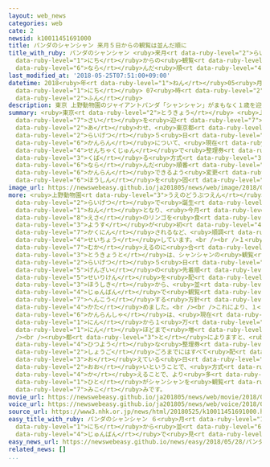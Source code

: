 ```yaml
---
layout: web_news
categories: web
cate: 2
newsid: k10011451691000
title: パンダのシャンシャン 来月５日からの観覧は並んだ順に
title_with_ruby: パンダのシャンシャン <ruby>来月<rt data-ruby-level="2">らいげつ</rt></ruby>５<ruby>日<rt
  data-ruby-level="1">にち</rt></ruby>からの<ruby>観覧<rt data-ruby-level="6">かんらん</rt></ruby>は<ruby>並<rt
  data-ruby-level="6">なら</rt></ruby>んだ<ruby>順<rt data-ruby-level="4">じゅん</rt></ruby>に
last_modified_at: '2018-05-25T07:51:00+09:00'
datetime: 2018<ruby>年<rt data-ruby-level="1">ねん</rt></ruby>05<ruby>月<rt data-ruby-level="1">がつ</rt></ruby>25<ruby>日<rt
  data-ruby-level="1">にち</rt></ruby> 07<ruby>時<rt data-ruby-level="2">じ</rt></ruby>51<ruby>分<rt
  data-ruby-level="2">ふん</rt></ruby>
description: 東京 上野動物園のジャイアントパンダ「シャンシャン」がまもなく１歳を迎えるのに合わせ、東京都は、来月５日からの観覧について、現在の先着順で整理券を配る方式から、並んだ順番で観覧できるよう変更する方針を固めました。
summary: <ruby>東京<rt data-ruby-level="2">とうきょう</rt></ruby> <ruby>上野動物園<rt data-ruby-level="3">うえのどうぶつえん</rt></ruby>のジャイアントパンダ「シャンシャン」がまもなく１<ruby>歳<rt
  data-ruby-level="7">さい</rt></ruby>を<ruby>迎<rt data-ruby-level="7">むか</rt></ruby>えるのに<ruby>合<rt
  data-ruby-level="2">あ</rt></ruby>わせ、<ruby>東京都<rt data-ruby-level="3">とうきょうと</rt></ruby>は、<ruby>来月<rt
  data-ruby-level="2">らいげつ</rt></ruby>５<ruby>日<rt data-ruby-level="1">にち</rt></ruby>からの<ruby>観覧<rt
  data-ruby-level="6">かんらん</rt></ruby>について、<ruby>現在<rt data-ruby-level="5">げんざい</rt></ruby>の<ruby>先着順<rt
  data-ruby-level="4">せんちゃくじゅん</rt></ruby>で<ruby>整理券<rt data-ruby-level="5">せいりけん</rt></ruby>を<ruby>配<rt
  data-ruby-level="3">くば</rt></ruby>る<ruby>方式<rt data-ruby-level="3">ほうしき</rt></ruby>から、<ruby>並<rt
  data-ruby-level="6">なら</rt></ruby>んだ<ruby>順番<rt data-ruby-level="4">じゅんばん</rt></ruby>で<ruby>観覧<rt
  data-ruby-level="6">かんらん</rt></ruby>できるよう<ruby>変更<rt data-ruby-level="7">へんこう</rt></ruby>する<ruby>方針<rt
  data-ruby-level="6">ほうしん</rt></ruby>を<ruby>固<rt data-ruby-level="4">かた</rt></ruby>めました。
image_url: https://newswebeasy.github.io/ja201805/news/web/image/2018/05/25/K10011451691_1805250756_1805250758_01_03.jpg
more: <ruby>上野動物園<rt data-ruby-level="3">うえのどうぶつえん</rt></ruby>で<ruby>誕生<rt data-ruby-level="6">たんじょう</rt></ruby>したメスのジャイアントパンダ、シャンシャンは、<ruby>来月<rt
  data-ruby-level="2">らいげつ</rt></ruby>で<ruby>誕生<rt data-ruby-level="6">たんじょう</rt></ruby>から１<ruby>年<rt
  data-ruby-level="1">ねん</rt></ruby>となり、<ruby>今月<rt data-ruby-level="2">こんげつ</rt></ruby>には<ruby>餌<rt
  data-ruby-level="8">えさ</rt></ruby>のリンゴを<ruby>食<rt data-ruby-level="2">た</rt></ruby>べる<ruby>様子<rt
  data-ruby-level="3">ようす</rt></ruby>が<ruby>初<rt data-ruby-level="4">はじ</rt></ruby>めて<ruby>確認<rt
  data-ruby-level="7">かくにん</rt></ruby>されるなど、<ruby>順調<rt data-ruby-level="4">じゅんちょう</rt></ruby>に<ruby>成長<rt
  data-ruby-level="4">せいちょう</rt></ruby>しています。<br /><br />１<ruby>歳<rt data-ruby-level="7">さい</rt></ruby>を<ruby>迎<rt
  data-ruby-level="7">むか</rt></ruby>えるのに<ruby>合<rt data-ruby-level="2">あ</rt></ruby>わせ、<ruby>東京都<rt
  data-ruby-level="3">とうきょうと</rt></ruby>は、シャンシャンの<ruby>観覧<rt data-ruby-level="6">かんらん</rt></ruby>について、<ruby>来月<rt
  data-ruby-level="2">らいげつ</rt></ruby>５<ruby>日<rt data-ruby-level="1">にち</rt></ruby>から、<ruby>現在<rt
  data-ruby-level="5">げんざい</rt></ruby>の<ruby>先着順<rt data-ruby-level="4">せんちゃくじゅん</rt></ruby>に<ruby>整理券<rt
  data-ruby-level="5">せいりけん</rt></ruby>を<ruby>配<rt data-ruby-level="3">くば</rt></ruby>る<ruby>方式<rt
  data-ruby-level="3">ほうしき</rt></ruby>から、<ruby>並<rt data-ruby-level="6">なら</rt></ruby>んだ<ruby>順番<rt
  data-ruby-level="4">じゅんばん</rt></ruby>で<ruby>観覧<rt data-ruby-level="6">かんらん</rt></ruby>できるよう<ruby>変更<rt
  data-ruby-level="7">へんこう</rt></ruby>する<ruby>方針<rt data-ruby-level="6">ほうしん</rt></ruby>を<ruby>固<rt
  data-ruby-level="4">かた</rt></ruby>めました。<br /><br />これにより、１<ruby>日当<rt data-ruby-level="2">にちあ</rt></ruby>たりの<ruby>観覧者<rt
  data-ruby-level="6">かんらんしゃ</rt></ruby>は、<ruby>現在<rt data-ruby-level="5">げんざい</rt></ruby>のおよそ９０００<ruby>人<rt
  data-ruby-level="1">にん</rt></ruby>から１<ruby>万<rt data-ruby-level="2">まん</rt></ruby>５０００<ruby>人<rt
  data-ruby-level="1">にん</rt></ruby>ほどまで<ruby>増<rt data-ruby-level="5">ふ</rt></ruby>やすことができるということです。<br
  /><br /><ruby>都<rt data-ruby-level="3">と</rt></ruby>によりますと、<ruby>観覧<rt data-ruby-level="6">かんらん</rt></ruby>に<ruby>必要<rt
  data-ruby-level="4">ひつよう</rt></ruby>な<ruby>整理券<rt data-ruby-level="5">せいりけん</rt></ruby>は<ruby>正午<rt
  data-ruby-level="2">しょうご</rt></ruby>ごろまでにはすべて<ruby>配<rt data-ruby-level="3">くば</rt></ruby>り<ruby>終<rt
  data-ruby-level="3">お</rt></ruby>えている<ruby>日<rt data-ruby-level="1">ひ</rt></ruby>が<ruby>多<rt
  data-ruby-level="2">おお</rt></ruby>いということで、<ruby>方式<rt data-ruby-level="3">ほうしき</rt></ruby>を<ruby>変<rt
  data-ruby-level="4">か</rt></ruby>えることで、より<ruby>多<rt data-ruby-level="2">おお</rt></ruby>くの<ruby>人<rt
  data-ruby-level="1">ひと</rt></ruby>がシャンシャンを<ruby>観覧<rt data-ruby-level="6">かんらん</rt></ruby>することができるようになる<ruby>見込<rt
  data-ruby-level="7">みこ</rt></ruby>みです。
movie_url: https://newswebeasy.github.io/ja201805/news/web/movie/2018/05/25/k10011451691_201805250756_201805250757.mp4
voice_url: https://newswebeasy.github.io/ja201805/news/web/voice/2018/05/25/k10011451691_201805250756_201805250757.mp3
source_url: https://www3.nhk.or.jp/news/html/20180525/k10011451691000.html
easy_title_with_ruby: パンダのシャンシャン ６<ruby>月<rt data-ruby-level="1">がつ</rt></ruby>５<ruby>日<rt
  data-ruby-level="1">にち</rt></ruby>から<ruby>並<rt data-ruby-level="6">なら</rt></ruby>んだ<ruby>順番<rt
  data-ruby-level="4">じゅんばん</rt></ruby>で<ruby>見<rt data-ruby-level="1">み</rt></ruby>せる
easy_news_url: https://newswebeasy.github.io/news/easy/2018/05/28/パンダのシャンシャン-6月5日から並んだ順番で見せる
related_news: []
...
```

